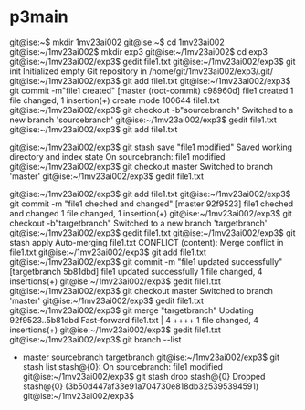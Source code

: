 # p3main

git@ise:~$ mkdir 1mv23ai002
git@ise:~$ cd 1mv23ai002
git@ise:~/1mv23ai002$ mkdir exp3
git@ise:~/1mv23ai002$ cd exp3
git@ise:~/1mv23ai002/exp3$ gedit file1.txt
git@ise:~/1mv23ai002/exp3$ git init
Initialized empty Git repository in /home/git/1mv23ai002/exp3/.git/
git@ise:~/1mv23ai002/exp3$ git add file1.txt
git@ise:~/1mv23ai002/exp3$ git commit -m"file1 created"
[master (root-commit) c98960d] file1 created
 1 file changed, 1 insertion(+)
 create mode 100644 file1.txt
git@ise:~/1mv23ai002/exp3$ git checkout -b"sourcebranch"
Switched to a new branch 'sourcebranch'
git@ise:~/1mv23ai002/exp3$ gedit file1.txt
git@ise:~/1mv23ai002/exp3$ git add file1.txt

git@ise:~/1mv23ai002/exp3$ git stash save "file1 modified"
Saved working directory and index state On sourcebranch: file1 modified
git@ise:~/1mv23ai002/exp3$ git checkout master
Switched to branch 'master'
git@ise:~/1mv23ai002/exp3$ gedit file1.txt

git@ise:~/1mv23ai002/exp3$ git add file1.txt
git@ise:~/1mv23ai002/exp3$ git commit -m "file1 cheched and changed"
[master 92f9523] file1 cheched and changed
 1 file changed, 1 insertion(+)
git@ise:~/1mv23ai002/exp3$ git checkout -b"targetbranch"
Switched to a new branch 'targetbranch'
git@ise:~/1mv23ai002/exp3$ gedit file1.txt
git@ise:~/1mv23ai002/exp3$ git stash apply
Auto-merging file1.txt
CONFLICT (content): Merge conflict in file1.txt
git@ise:~/1mv23ai002/exp3$ git add file1.txt
git@ise:~/1mv23ai002/exp3$ git commit -m "file1 updated successfully"
[targetbranch 5b81dbd] file1 updated successfully
 1 file changed, 4 insertions(+)
git@ise:~/1mv23ai002/exp3$ gedit file1.txt
git@ise:~/1mv23ai002/exp3$ git checkout master
Switched to branch 'master'
git@ise:~/1mv23ai002/exp3$ gedit file1.txt
git@ise:~/1mv23ai002/exp3$ git merge "targetbranch"
Updating 92f9523..5b81dbd
Fast-forward
 file1.txt | 4 ++++
 1 file changed, 4 insertions(+)
git@ise:~/1mv23ai002/exp3$ gedit file1.txt
git@ise:~/1mv23ai002/exp3$ git branch --list
* master
  sourcebranch
  targetbranch
git@ise:~/1mv23ai002/exp3$ git stash list
stash@{0}: On sourcebranch: file1 modified
git@ise:~/1mv23ai002/exp3$ git stash drop stash@{0}
Dropped stash@{0} (3b50d447af33e91a704730e818db325395394591)
git@ise:~/1mv23ai002/exp3$

